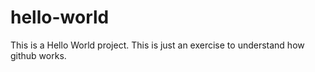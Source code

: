# hello-world
This is a Hello World project.
This is just an exercise to understand how github works.
